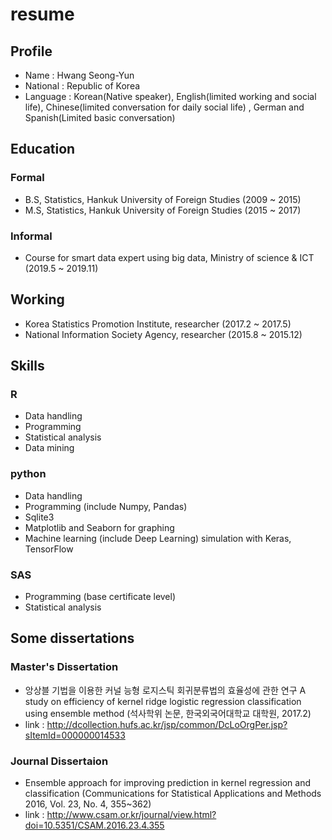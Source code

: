 # resume

## Profile
- Name : Hwang Seong-Yun
- National : Republic of Korea
- Language : Korean(Native speaker), English(limited working and social life), Chinese(limited conversation for daily social life) , German and Spanish(Limited basic conversation)

## Education
### Formal
- B.S, Statistics, Hankuk University of Foreign Studies (2009 ~ 2015) 
- M.S, Statistics, Hankuk University of Foreign Studies (2015 ~ 2017)
### Informal
- Course for smart data expert using big data, Ministry of science & ICT (2019.5 ~ 2019.11) 

## Working
- Korea Statistics Promotion Institute, researcher (2017.2 ~ 2017.5)
- National Information Society Agency, researcher (2015.8 ~ 2015.12)

## Skills
### R
- Data handling
- Programming
- Statistical analysis
- Data mining
### python
- Data handling
- Programming (include Numpy, Pandas)
- Sqlite3
- Matplotlib and Seaborn for graphing
- Machine learning (include Deep Learning) simulation with Keras, TensorFlow
### SAS
- Programming (base certificate level)
- Statistical analysis

## Some dissertations
### Master's Dissertation
- 앙상블 기법을 이용한 커널 능형 로지스틱 회귀분류법의 효율성에 관한 연구 A study on efficiency of kernel ridge logistic regression classification using ensemble method (석사학위 논문, 한국외국어대학교 대학원, 2017.2)
- link : http://dcollection.hufs.ac.kr/jsp/common/DcLoOrgPer.jsp?sItemId=000000014533
### Journal Dissertaion
- Ensemble approach for improving prediction in kernel regression and classification (Communications for Statistical Applications and Methods 2016, Vol. 23, No. 4, 355~362)
- link : http://www.csam.or.kr/journal/view.html?doi=10.5351/CSAM.2016.23.4.355


